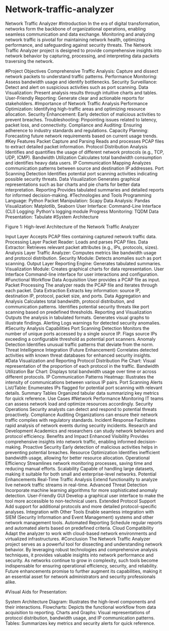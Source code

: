 # Network-traffic-analyzer
Network Traffic Analyzer
#Introduction
In the era of digital transformation, networks form the backbone of organizational operations, enabling seamless communication and data exchange. Monitoring and analyzing network traffic is pivotal for maintaining network health, optimizing performance, and safeguarding against security threats. The Network Traffic Analyzer project is designed to provide comprehensive insights into network behavior by capturing, processing, and interpreting data packets traversing the network.

#Project Objectives
Comprehensive Traffic Analysis: Capture and dissect network packets to understand traffic patterns.
Performance Monitoring: Assess bandwidth usage and identify bottlenecks.
Security Surveillance: Detect and alert on suspicious activities such as port scanning.
Data Visualization: Present analysis results through intuitive charts and tables.
User-Friendly Reporting: Generate clear and actionable reports for stakeholders.
#Importance of Network Traffic Analysis
Performance Optimization: Identifying high-traffic areas and optimizing resource allocation.
Security Enhancement: Early detection of malicious activities to prevent breaches.
Troubleshooting: Pinpointing issues related to latency, packet loss, and connectivity.
Compliance and Auditing: Ensuring adherence to industry standards and regulations.
Capacity Planning: Forecasting future network requirements based on current usage trends.
#Key Features
Packet Capture and Parsing
Reads and processes PCAP files to extract detailed packet information.
Protocol Distribution Analysis
Identifies and quantifies the usage of different network protocols (e.g., TCP, UDP, ICMP).
Bandwidth Utilization
Calculates total bandwidth consumption and identifies heavy data users.
IP Communication Mapping
Analyzes communication patterns between source and destination IP addresses.
Port Scanning Detection
Identifies potential port scanning activities indicating possible security threats.
Data Visualization
Generates graphical representations such as bar charts and pie charts for better data interpretation.
Reporting
Provides tabulated summaries and detailed reports for informed decision-making.
#Technologies and Tools
Programming Language: Python
Packet Manipulation: Scapy
Data Analysis: Pandas
Visualization: Matplotlib, Seaborn
User Interface: Command-Line Interface (CLI)
Logging: Python's logging module
Progress Monitoring: TQDM
Data Presentation: Tabulate
#System Architecture

Figure 1: High-level Architecture of the Network Traffic Analyzer

Input Layer
Accepts PCAP files containing captured network traffic data.
Processing Layer
Packet Reader: Loads and parses PCAP files.
Data Extractor: Retrieves relevant packet attributes (e.g., IPs, protocols, sizes).
Analysis Layer
Traffic Analyzer: Computes metrics like bandwidth usage and protocol distribution.
Security Module: Detects anomalies such as port scanning.
Output Layer
Reporting Engine: Generates tabulated summaries.
Visualization Module: Creates graphical charts for data representation.
User Interface
Command-line interface for user interactions and configuration.
#Functional Workflow
Data Acquisition
User provides a PCAP file as input.
Packet Processing
The analyzer reads the PCAP file and iterates through each packet.
Data Extraction
Extracts key information: source IP, destination IP, protocol, packet size, and ports.
Data Aggregation and Analysis
Calculates total bandwidth, protocol distribution, and communication patterns.
Identifies potential security threats like port scanning based on predefined thresholds.
Reporting and Visualization
Outputs the analysis in tabulated formats.
Generates visual graphs to illustrate findings.
Alerting
Logs warnings for detected security anomalies.
#Security Analysis Capabilities
Port Scanning Detection
Monitors the number of unique ports accessed by a single source IP.
Flags source IPs exceeding a configurable threshold as potential port scanners.
Anomaly Detection
Identifies unusual traffic patterns that deviate from the norm.
Threat Intelligence Integration (Future Enhancement)
Correlates detected activities with known threat databases for enhanced security insights.
#Data Visualization and Reporting
Protocol Distribution
Pie Chart: Visual representation of the proportion of each protocol in the traffic.
Bandwidth Utilization
Bar Chart: Displays total bandwidth usage over time or across different protocols.
IP Communication Patterns
Heatmap: Illustrates the intensity of communications between various IP pairs.
Port Scanning Alerts
List/Table: Enumerates IPs flagged for potential port scanning with relevant details.
Summary Tables
Organized tabular data summarizing key metrics for quick reference.
Use Cases
#Network Performance Monitoring
IT teams can assess network load and optimize resources accordingly.
Security Operations
Security analysts can detect and respond to potential threats proactively.
Compliance Auditing
Organizations can ensure their network traffic complies with regulatory standards.
Incident Response
Facilitates rapid analysis of network events during security incidents.
Research and Development
Academics and researchers can study network behaviors and protocol efficiency.
Benefits and Impact
Enhanced Visibility
Provides comprehensive insights into network traffic, enabling informed decision-making.
Proactive Security
Early detection of malicious activities helps in preventing potential breaches.
Resource Optimization
Identifies inefficient bandwidth usage, allowing for better resource allocation.
Operational Efficiency
Streamlines network monitoring processes, saving time and reducing manual efforts.
Scalability
Capable of handling large datasets, making it suitable for both small and enterprise-level networks.
Potential Enhancements
Real-Time Traffic Analysis
Extend functionality to analyze live network traffic streams in real-time.
Advanced Threat Detection
Incorporate machine learning algorithms for more sophisticated anomaly detection.
User-Friendly GUI
Develop a graphical user interface to make the tool more accessible to non-technical users.
Extended Protocol Support
Add support for additional protocols and more detailed protocol-specific analyses.
Integration with Other Tools
Enable seamless integration with SIEM (Security Information and Event Management) systems and other network management tools.
Automated Reporting
Schedule regular reports and automated alerts based on predefined criteria.
Cloud Compatibility
Adapt the analyzer to work with cloud-based network environments and virtualized infrastructures.
#Conclusion
The Network Traffic Analyzer project serves as a powerful tool for dissecting and understanding network behavior. By leveraging robust technologies and comprehensive analysis techniques, it provides valuable insights into network performance and security. As networks continue to grow in complexity, such tools become indispensable for ensuring operational efficiency, security, and reliability. Future enhancements promise to further augment its capabilities, making it an essential asset for network administrators and security professionals alike.

#Visual Aids for Presentation:

System Architecture Diagram: Illustrates the high-level components and their interactions.
Flowcharts: Depicts the functional workflow from data acquisition to reporting.
Charts and Graphs: Visual representations of protocol distribution, bandwidth usage, and IP communication patterns.
Tables: Summarizes key metrics and security alerts for quick reference.
